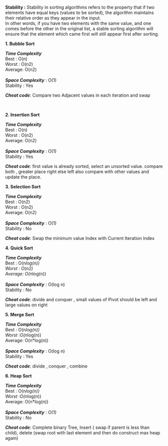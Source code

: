 
**Stability :** Stability in sorting algorithms refers to the property that if two elements have equal
keys (values to be sorted), the algorithm maintains their relative order as they appear in the input.
<br/>
In other words, if you have two elements with the same value, and one comes before the other in the
original list, a stable sorting algorithm will ensure that the element which came first will still appear
first after sorting.


**1. Bubble Sort**

_**Time Complexity**_ 
<br/>
Best : O(n) 
<br/>
Worst : O(n2) 
<br/>
Average:  O(n2) 
<br/>
<br/>
_**Space Complexity**_ : O(1)
<br/>
Stability : Yes

_**Cheat code**_: Compare two Adjacent values in each iteration and swap

<br/>

**2. Insertion Sort**

_**Time Complexity**_
<br/>
Best : O(n)
<br/>
Worst : O(n2)
<br/>
Average:  O(n2)
<br/>
<br/>
_**Space Complexity**_ : O(1)
<br/>
Stability : Yes

_**Cheat code**_:  first value is already sorted, select an unsorted value.
compare both , greater place right else left also compare with other values and update the place.


**3. Selection Sort**

_**Time Complexity**_
<br/>
Best : O(n2)
<br/>
Worst : O(n2)
<br/>
Average:  O(n2)
<br/>
<br/>
_**Space Complexity**_ : O(1)
<br/>
Stability : No

_**Cheat code**_: Swap the minimum value Index with Current Iteration Index


**4. Quick Sort**

_**Time Complexity**_
<br/>
Best : O(n*log(n))
<br/>
Worst : O(n2)
<br/>
Average:  O(n*log(n))
<br/>
<br/>
_**Space Complexity**_ : O(log n)
<br/>
Stability : No

_**Cheat code**_: divide and conquer , small values of Pivot should be left and large values on right 


**5. Merge Sort**

_**Time Complexity**_
<br/>
Best : O(n*log(n))
<br/>
Worst :O(n*log(n))
<br/>
Average:  O(n*log(n))
<br/>
<br/>
_**Space Complexity**_ : O(log n)
<br/>
Stability : Yes

_**Cheat code**_: divide , conquer , combine

**6. Heap Sort**

_**Time Complexity**_
<br/>
Best : O(n*log(n))
<br/>
Worst :O(n*log(n))
<br/>
Average:  O(n*log(n))
<br/>
<br/>
_**Space Complexity**_ : O(1)
<br/>
Stability : No

_**Cheat code**_: Complete binary Tree,
Insert ( swap if parent is less than child), 
delete (swap root with last element and then do construct max heap again)